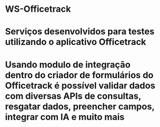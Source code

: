 ﻿# WS-Officetrack
# Serviços desenvolvidos para testes utilizando o aplicativo Officetrack
# Usando modulo de integração dentro do criador de formulários do Officetrack é possível validar dados com diversas APIs de consultas, resgatar dados, preencher campos, integrar com IA e muito mais
